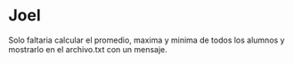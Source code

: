 # Joel
Solo faltaria calcular el promedio, maxima y minima de todos los alumnos y mostrarlo en el archivo.txt con un mensaje.
